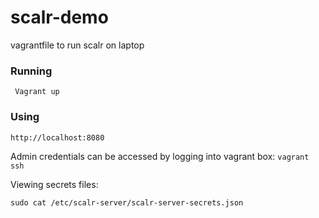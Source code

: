 # scalr-demo
vagrantfile to run scalr on laptop


### Running
``` Vagrant up```


### Using
``` http://localhost:8080 ```

Admin credentials can be accessed by logging into vagrant box:
``` vagrant ssh ```

Viewing secrets files:

```sudo cat /etc/scalr-server/scalr-server-secrets.json```

